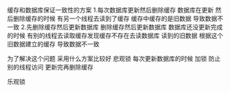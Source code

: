 缓存和数据库保证一致性的方案
1.每次数据库更新然后删除缓存
数据库在更新 然后删除缓存的时候 有另一个线程去读到了缓存 缓存中缓存的是旧数据 导致数据不一致
2.先删除缓存然后更新数据库
删除缓存然后更新数据库 数据库还没更新完成的时候 有别的线程去读取缓存发现缓存不存在去读数据库 读到的旧数据 根据这个旧数据建立的缓存 导致数据不一致

为了解决这个问题 采用什么方案比较好
悲观锁 每次更新数据库的时候 加锁 防止别的线程访问 更新完再删除缓存

乐观锁 
